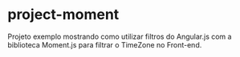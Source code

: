 # project-moment
Projeto exemplo mostrando como utilizar filtros do Angular.js com a biblioteca Moment.js para filtrar o TimeZone no Front-end.
